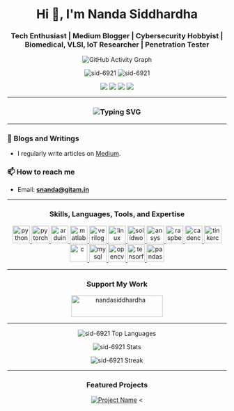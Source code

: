 <h1 align="center">Hi 👋, I'm Nanda Siddhardha</h1>
<h3 align="center">Tech Enthusiast | Medium Blogger | Cybersecurity Hobbyist | Biomedical, VLSI, IoT Researcher | Penetration Tester</h3>

<!-- GitHub Activity Graph -->
<p align="center">
  <img src="https://activity-graph.herokuapp.com/graph?username=sid-6921&theme=dracula&bg_color=0d1117&color=58a6ff&line=9e4c98&point=FFFFFF&hide_border=true" alt="GitHub Activity Graph" />
</p>

<!-- Visitor Counter & Trophies -->
<p align="center">
  <img src="https://komarev.com/ghpvc/?username=sid-6921&label=Profile%20views&color=0e75b6&style=flat" alt="sid-6921" />
  <img src="https://github-profile-trophy.vercel.app/?username=sid-6921&theme=dracula&margin-w=15&margin-h=15" alt="sid-6921" />
</p>

<!-- Social Media Links -->
<p align="center">
  <a href="https://medium.com/@nandasiddhardha" target="blank"><img src="https://img.shields.io/badge/-Medium-black?style=for-the-badge&logo=medium&logoColor=white"></a>
  <a href="https://linkedin.com/in/nanda-siddhardha" target="blank"><img src="https://img.shields.io/badge/-LinkedIn-blue?style=for-the-badge&logo=linkedin&logoColor=white"></a>
  <a href="https://tryhackme.com/p/MR.WH1T3D3V17" target="blank"><img src="https://img.shields.io/badge/-TryHackMe-red?style=for-the-badge&logo=tryhackme&logoColor=white"></a>
  <a href="https://researchgate.net/profile/Nanda-Siddhardha" target="blank"><img src="https://img.shields.io/badge/-ResearchGate-green?style=for-the-badge&logo=researchgate&logoColor=white"></a>
</p>

---

<!-- Animated Text Introduction -->
<h3 align="center">
  <img src="https://readme-typing-svg.herokuapp.com?font=Fira+Code&size=22&duration=4000&pause=1000&color=58A6FF&width=435&lines=Welcome+to+my+GitHub!;I'm+a+Cybersecurity+Hobbyist;Biomedical+and+IoT+Researcher;Tech+Enthusiast+and+Penetration+Tester" alt="Typing SVG">
</h3>

---

### 📝 Blogs and Writings
- I regularly write articles on [Medium](https://medium.com/@nandasiddhardha).

### 📫 How to reach me
- Email: **snanda@gitam.in** 

---

<h3 align="center">Skills, Languages, Tools, and Expertise</h3>

<!-- Custom Icons and Badges -->
<p align="center">
  <a href="https://www.python.org" target="_blank" rel="noreferrer"> 
    <img src="https://skillicons.dev/icons?i=python" alt="python" width="40" height="40"/> 
  </a> 
  <a href="https://pytorch.org/" target="_blank" rel="noreferrer"> 
    <img src="https://skillicons.dev/icons?i=pytorch" alt="pytorch" width="40" height="40"/> 
  </a> 
  <a href="https://www.arduino.cc/" target="_blank" rel="noreferrer"> 
    <img src="https://skillicons.dev/icons?i=arduino" alt="arduino" width="40" height="40"/> 
  </a>
  <a href="https://www.mathworks.com/products/matlab.html" target="_blank" rel="noreferrer"> 
    <img src="https://skillicons.dev/icons?i=matlab" alt="matlab" width="40" height="40"/> 
  </a>
  <a href="https://www.verilog.org/" target="_blank" rel="noreferrer"> 
    <img src="https://skillicons.dev/icons?i=verilog" alt="verilog" width="40" height="40"/> 
  </a>
  <a href="https://www.linux.org/" target="_blank" rel="noreferrer"> 
    <img src="https://skillicons.dev/icons?i=linux" alt="linux" width="40" height="40"/> 
  </a>
  <a href="https://www.solidworks.com/" target="_blank" rel="noreferrer"> 
    <img src="https://skillicons.dev/icons?i=solidworks" alt="solidworks" width="40" height="40"/> 
  </a> 
  <a href="https://www.ansys.com/" target="_blank" rel="noreferrer"> 
    <img src="https://skillicons.dev/icons?i=ansys" alt="ansys" width="40" height="40"/> 
  </a> 
  <a href="https://www.raspberrypi.org/" target="_blank" rel="noreferrer"> 
    <img src="https://skillicons.dev/icons?i=raspberrypi" alt="raspberry-pi" width="40" height="40"/> 
  </a> 
  <a href="https://www.cadence.com/" target="_blank" rel="noreferrer"> 
    <img src="https://skillicons.dev/icons?i=cadence" alt="cadence" width="40" height="40"/> 
  </a>
  <a href="https://www.tinkercad.com/" target="_blank" rel="noreferrer"> 
    <img src="https://skillicons.dev/icons?i=tinkercad" alt="tinkercad" width="40" height="40"/> 
  </a> 
  <a href="https://www.cprogramming.com/" target="_blank" rel="noreferrer"> 
    <img src="https://skillicons.dev/icons?i=c" alt="c" width="40" height="40"/> 
  </a>
  <a href="https://www.mysql.com/" target="_blank" rel="noreferrer"> 
    <img src="https://skillicons.dev/icons?i=mysql" alt="mysql" width="40" height="40"/> 
  </a> 
  <a href="https://opencv.org/" target="_blank" rel="noreferrer"> 
    <img src="https://skillicons.dev/icons?i=opencv" alt="opencv" width="40" height="40"/> 
  </a> 
  <a href="https://www.tensorflow.org" target="_blank" rel="noreferrer"> 
    <img src="https://skillicons.dev/icons?i=tensorflow" alt="tensorflow" width="40" height="40"/> 
  </a> 
  <a href="https://pandas.pydata.org/" target="_blank" rel="noreferrer"> 
    <img src="https://skillicons.dev/icons?i=pandas" alt="pandas" width="40" height="40"/> 
  </a>
</p>

---

<!-- Support My Work -->
<h3 align="center">Support My Work</h3>
<p align="center">
  <a href="https://www.buymeacoffee.com/nandasiddhardha"> 
    <img src="https://cdn.buymeacoffee.com/buttons/v2/default-yellow.png" height="50" width="210" alt="nandasiddhardha" />
  </a>
</p>

---

<!-- GitHub Stats, Streaks, and Most Used Languages with Theme Consistency -->
<p align="center">
  <img src="https://github-readme-stats.vercel.app/api/top-langs?username=sid-6921&show_icons=true&locale=en&layout=compact&theme=dracula" alt="sid-6921 Top Languages" />
</p>

<p align="center">
  <img src="https://github-readme-stats.vercel.app/api?username=sid-6921&show_icons=true&locale=en&theme=dracula" alt="sid-6921 Stats" />
</p>

<p align="center">
  <img src="https://github-readme-streak-stats.herokuapp.com/?user=sid-6921&theme=dracula" alt="sid-6921 Streak" />
</p>

---

<!-- Project Showcase -->
<h3 align="center">Featured Projects</h3>
<p align="center">
  <!-- Add your featured project details here -->
  <a href="https://github.com/sid-6921/your-project"><img src="https://github-readme-stats.vercel.app/api/pin/?username=sid-6921&repo=your-project&theme=dracula" alt="Project Name"></a>
  <
